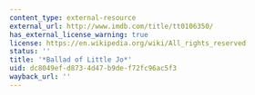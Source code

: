 ```yaml
---
content_type: external-resource
external_url: http://www.imdb.com/title/tt0106350/
has_external_license_warning: true
license: https://en.wikipedia.org/wiki/All_rights_reserved
status: ''
title: '*Ballad of Little Jo*'
uid: dc8049ef-d873-4d47-b9de-f72fc96ac5f3
wayback_url: ''
---
```

